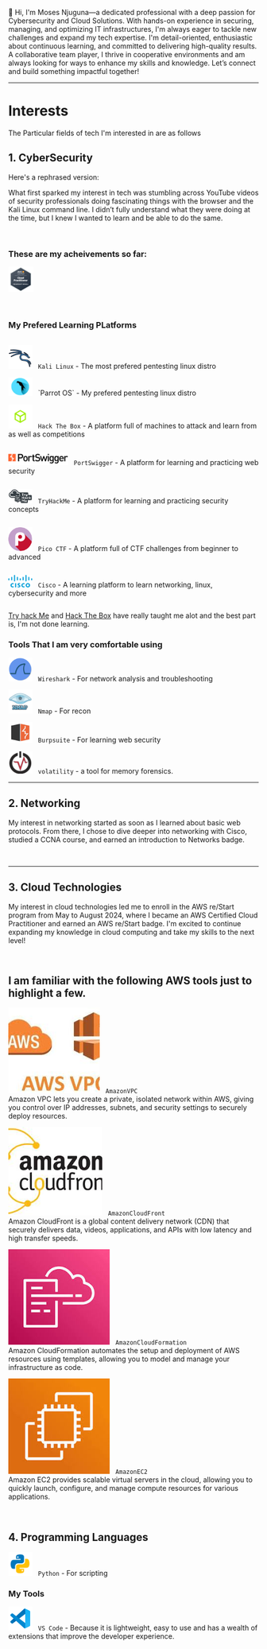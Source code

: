 

👋 Hi, I'm Moses Njuguna—a dedicated professional with a deep passion for Cybersecurity and Cloud Solutions. With hands-on experience in securing, managing, and optimizing IT infrastructures, I'm always eager to tackle new challenges and expand my tech expertise. I'm detail-oriented, enthusiastic about continuous learning, and committed to delivering high-quality results. A collaborative team player, I thrive in cooperative environments and am always looking for ways to enhance my skills and knowledge. Let’s connect and build something impactful together!

<hr>

# Interests

The Particular fields of tech I'm interested in are as follows

## 1. CyberSecurity 

Here's a rephrased version:

What first sparked my interest in tech was stumbling across YouTube videos of security professionals doing fascinating things with the browser and the Kali Linux command line. I didn’t fully understand what they were doing at the time, but I knew I wanted to learn and be able to do the same. 

<br>

### These are my acheivements so far:

  <img src="./aws-certified-cloud-practitioner.png" alt="CCP" width="50"/> &nbsp; 
 

<br>

### My Prefered Learning PLatforms

<div style="display: flex; flex-direction: column;">

![Kali Linux](./icons8-kali-linux-48.png) &nbsp; 
`Kali Linux` - The most prefered pentesting linux distro

<div>
<img src="./parrot.png" alt="parrot os" width="48"/> &nbsp; 
`Parrot OS` - My prefered pentesting linux distro
</div>

<img src="./HTB.png" alt="Hack The Box" width="48"/> &nbsp; 
`Hack The Box` - A platform full of machines to attack and learn from as well as competitions

<img src="./portswigger.svg" style="background-color: white;" alt="parrot os" width="120"/> &nbsp; 
`PortSwigger` - A platform for learning and practicing web security

<img src="./THM.webp" alt="Try Hack Me" width="48"/> &nbsp; 
`TryHackMe` - A platform for learning and practicing security concepts

<img src="./Pico ctf.png" alt="Pico ctf" width="48"/> &nbsp; 
`Pico CTF` - A platform full of CTF challenges from beginner to advanced

<img src="./Cisco.png" alt="Cisco" width="48"/> &nbsp;
`Cisco` - A learning platform to learn networking, linux, cybersecurity and more

</div>

[Try hack Me](https://tryhackme.com/) and [Hack The Box](https://www.hackthebox.com/) have really taught me alot and the best part is, I'm not done learning.

### Tools That I am very comfortable using

<img src="./wireshark.png" alt="wireshark" width="48"/> &nbsp; `Wireshark` - For network analysis and troubleshooting

<img src="./nmap.png" alt="Cisco" width="48"/> &nbsp; `Nmap` - For recon

<img src="./burpsuite.png" alt="burpsuite" width="48"/> &nbsp; `Burpsuite` - For learning web security

<img src="./volatility.png" alt="volatility" width="48"/> &nbsp; `volatility` - a tool for memory forensics.

<hr>

## 2. Networking

My interest in networking started as soon as I learned about basic web protocols. From there, I chose to dive deeper into networking with Cisco, studied a CCNA course, and earned an introduction to Networks badge.

<br/>


<hr>

## 3. Cloud Technologies 
My interest in cloud technologies led me to enroll in the AWS re/Start program from May to August 2024, where I became an AWS Certified Cloud Practitioner and earned an AWS re/Start badge. I'm excited to continue expanding my knowledge in cloud computing and take my skills to the next level!

<br>

## I am familiar with the following AWS tools just to highlight a few.

![AmazonVPC](./amazonvpc.jpeg) &nbsp; `AmazonVPC`  
Amazon VPC lets you create a private, isolated network within AWS, giving you control over IP addresses, subnets, and security settings to securely deploy resources.

![AmazonCloudFront](./cloudfront.jpeg) &nbsp; `AmazonCloudFront`  
Amazon CloudFront is a global content delivery network (CDN) that securely delivers data, videos, applications, and APIs with low latency and high transfer speeds.

![AmazonCloudFormation](./cloudformation.jpeg) &nbsp; `AmazonCloudFormation`  
Amazon CloudFormation automates the setup and deployment of AWS resources using templates, allowing you to model and manage your infrastructure as code.

![AmazonEC2](./ec2.jpeg) &nbsp; `AmazonEC2`  
Amazon EC2 provides scalable virtual servers in the cloud, allowing you to quickly launch, configure, and manage compute resources for various applications.






<br>

## 4. Programming Languages

<img src="./Python.png" alt="python" width="48"/> &nbsp; `Python` - For scripting

### My Tools

![Code Editor](./icons8-visual-studio-code-2019-48.png) &nbsp; `VS Code` - Because it is lightweight, easy to use and has a wealth of extensions that improve the developer experience.
